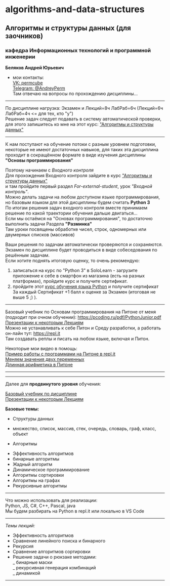 # algorithms-and-data-structures  
## Алгоритмы и структуры данных (для заочников)  
### кафедра Информационных технологий и программной инженерии  
__Беляков Андрей Юрьевич__  
- мои контакты:  
[VK: permcube](https://vk.com/permcube)  
[Telegram: @AndreyPerm](https://t.me/AndreyPerm)  
Там отвечаю на вопросы по прохождению дисциплины...  

---  

По дисциплине нагрузка: Экзамен и Лекций=8ч ЛабРаб=6ч (Лекций=6ч ЛабРаб=4ч <= для тех, кто "у")  
Решение задач следует подавать в систему автоматической проверки, для этого запишитесь ко мне на этот курс: ["Алгоритмы и структуры данных"](https://stepik.org/61148)  

---  

К нам поступают на обучение потоки с разным уровнем подготовки, некоторые не имеют достаточных навыков, для таких эта дисциплина проходит в сокращённом формате в виде изучения дисциплины **"Основы программирования"**  

Поэтому начинаем с _Входного контроля_  
Для прохождения Входного контроля зайдите в курс ["Алгоритмы и структуры данных"](https://stepik.org/61148)  
и там пройдите первый раздел *For-external-student*, урок *"Входной контроль"*.  
Можно делать задачи на любом доступном языке программирования, но базовым языком для этой дисциплины будем считать **Python 3**  
По итогам решения задач входного контроля вместе принимаем решение по какой траектории обучения дальше двигаться...   
Если мы остаёмся на "Основах программирования", то достаточно выполнить задачи Раздела **"Разминка"**  
Там уроки посвящены обработке чисел, строк, одномерных или двумерных списков (массивов)  

Ваши решения по задачам автоматически проверяются и сохраняются.  
Экзамен по дисциплине будет проводиться в виде собеседования по решённым задачам.  
Если хотите поднять итоговую оценку, то очень рекомендую:  
1) записаться на курс по "Python 3" в SoloLearn - загрузите приложение к себе в смартфон из магазина (есть на разных платформах), пройдите курс и получите сертификат.  
2) пройдите этот [курс обучения языка Python](https://stepik.org/join-class/9502a6b8cb2c2407ba8c2e2597424060ee42369f) и получите сертификат  
За каждый Сертификат +1 балл к оценке за Экзамен (итоговая не выше 5 ;) ).  

---

Базовый учебник по Основам программирования на Питоне от меня (подходит при очном обучении): https://pcoding.ru/pdf/PythonJunior.pdf  
[Презентации к некоторым Лекциям](https://goo.gl/KLKKPZ)  
Можно не устанавливать к себе Питон и Среду разработки, а работать он-лайн тут: https://repl.it  
Там создавать реплы и писать на любом языке, включая и Питон.  

Некоторые мои видео в помощь:  
[Пример работы с программами на Питоне в repl.it](https://www.youtube.com/watch?v=CeIJqd1spDk&list=PL2PI4EDhLXoz6rZxEIFQkmhoGD_nmEUqi&index=23&t=1555s)  
[Меняем значения двух переменных](https://www.youtube.com/watch?v=gsdyjDg4w-g&list=PL2PI4EDhLXoz6rZxEIFQkmhoGD_nmEUqi&index=13&t=0s)  
[Длинная арифметика в Питоне](https://www.youtube.com/watch?v=1tdMfGiQXd8&list=PL2PI4EDhLXoz6rZxEIFQkmhoGD_nmEUqi&index=10&t=121s)  

---  
---  



Далее для **продвинутого уровня** обучения:  

[Базовый учебник по дисциплине](https://pcoding.ru/pdf/Algorithms_and_data_structures.pdf)  
[Презентации к некоторым Лекциям](https://qps.ru/vQukl)  

__Базовые темы:__  
* Структуры данных  
- множество, список, массив, стек, очередь, словарь, граф, класс, объект  
* Алгоритмы  
- Эффективность алгоритмов  
- бинарные алгоритмы  
- Жадный алгоритм  
- Динамическое программирование  
- Алгоритмы сортировки  
- Алгоритмы на графах  
- Рекурсивные алгоритмы  

---  

Что можно использовать для реализации:  
Python, JS, C#, C++, Pascal, java  
Мы будем разбирать на Python в repl.it или локально в VS Code  

---  

_Темы лекций:_  
- Эффективность алгоритмов  
- Сравнение линейного поиска и бинарного  
- Рекурсия  
- Сравнение алгоритмов сортировки  
- Решение задачи о рюкзаке методами:  
  _ бинарные маски  
  _ рекурсивная генерация комбинаций  
  _ динамикой  

---  





